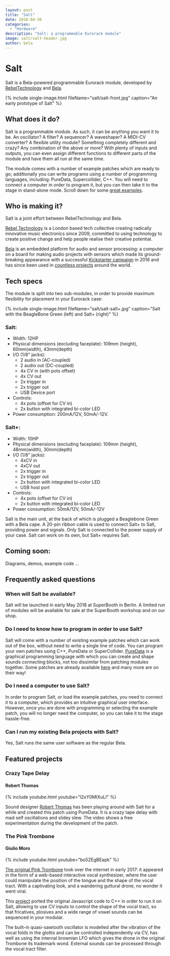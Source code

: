 ```yaml
---
layout: post
title: "Salt"
date: 2018-04-30
categories:
  - "Hardware"
description: "Salt: a programmable Eurorack module"
image: salt/salt-header.jpg
author: bela
---
```


# Salt

Salt is a Bela-powered programmable Eurorack module, developed by [RebelTechnology](https://rebeltech.org) and [Bela](https://bela.io).

{% include single-image.html fileName="salt/salt-front.jpg" caption="An early prototype of Salt" %}

## What does it do?

Salt is a programmable module. As such, it can be anything you want it to be. An oscillator? A filter? A sequencer? A waveshaper? A MIDI-CV converter? A flexible utility module? Something completely different and crazy? Any combination of the above or more?
With plenty of inputs and outputs, you can even assign different functions to different parts of the module and have them all run at the same time.

The module comes with a number of example patches which are ready to go; additionally you can write programs using a number of programming languages, including: PureData, Supercollider, C++.
You will need to connect a computer in order to program it, but you can then take it to the stage in stand-alone mode. Scroll down for some [great examples](#featured-projects).

## Who is making it?

Salt is a joint effort between RebelTechnology and Bela.

[Rebel Technology](https://www.rebeltech.org) is a London based tech collective creating radically innovative music electronics since 2009, committed to using technology to create positive change and help people realise their creative potential.

[Bela](https://bela.io) is an embedded platform for audio and sensor processing: a computer on a board for making audio projects with sensors which made its ground-breaking appearance with a successful [Kickstarter campaign](https://www.kickstarter.com/projects/423153472/bela-an-embedded-platform-for-low-latency-interact) in 2016 and has since been used in [countless projects](https://blog.bela.io) around the world.

## Tech specs

The module is split into two sub-modules, in order to provide maximum flexibility for placement in your Eurorack case:

{% include single-image.html fileName="salt/salt-salt+.jpg" caption="Salt with the BeagleBone Green (left) and Salt+ (right)" %}

### Salt:

* Width: 12HP
* Physical dimensions (excluding faceplate): 109mm (height), 60mm(width), 43mm(depth)
* I/O (1/8" jacks):
	* 2 audio in (AC-coupled)
	* 2 audio out (DC-coupled)
	* 4x CV in (with pots offset)
	* 4x CV out
	* 2x trigger in
	* 2x trigger out
	* USB Device port
* Controls:
	* 4x pots (offset for CV in)
	* 2x button with integrated bi-color LED
* Power consumption: 200mA/12V, 50mA/-12V.

### Salt+:

* Width: 10HP
* Physical dimensions (excluding faceplate): 109mm (height), 48mm(width), 30mm(depth)
* I/O (1/8" jacks):
	* 4xCV in
	* 4xCV out
	* 2x trigger in
	* 2x trigger out
	* 2x button with integrated bi-color LED
 	* USB host port
* Controls:
	* 4x pots (offset for CV in)
	* 2x button with integrated bi-color LED
* Power consumption: 50mA/12V, 50mA/-12V

Salt is the main unit, at the back of which is plugged a Beaglebone Green with a Bela cape. A 20-pin ribbon cable is used to connect Salt+ to Salt, providing power and signals. Only Salt is connected to the power supply of your case. Salt can work on its own, but Salt+ requires Salt.

## Coming soon:

Diagrams, demos, example code ...

## Frequently asked questions

### When will Salt be available?

Salt will be launched in early May 2018 at SuperBooth in Berlin. A limited run of modules will be available for sale at the SuperBooth workshop and on our shop.

### Do I need to know how to program in order to use Salt?

Salt will come with a number of existing example patches which can work out of the box, without need to write a single line of code. You can program your own patches using C++, PureData or SuperCollider. [PureData](http://puredata.info) is a graphical programming language with which you can create and shape sounds connecting blocks, not too dissimilar from patching modules together. Some patches are already available [here](https://github.com/BelaPlatform/Bela/tree/dev-modular/examples/13-Salt) and many more are on their way!

### Do I need a computer to use Salt?

In order to program Salt, or load the example patches, you need to connect it to a computer, which provides an intuitive graphical user interface. However, once you are done with programming or selecting the example patch, you will no longer need the computer, so you can take it to the stage hassle-free.

### Can I run my existing Bela projects with Salt?

Yes, Salt runs the same user software as the regular Bela.

<a name="featured-projects"></a>

## Featured projects

### Crazy Tape Delay

#### Robert Thomas

{% include youtube.html youtube="l2xY0MIXuLI" %}

Sound designer [Robert Thomas](https://twitter.com/robertthomassnd) has been playing around with Salt for a while and created this patch using PureData. It is a crazy tape delay with mad self oscillations and slidey slew. The video shows a free experimentation during the development of the patch.

### The Pink Trombone

#### Giulio Moro

{% include youtube.html youtube="bo5ZEgBEapk" %}

[The original Pink Trombone](http://dood.al/pinktrombone/) took over the internet in early 2017: it appeared in the form of a web-based interactive vocal synthesizer, where the user could manipulate the position of the tongue and the shape of the vocal tract. With a captivating look, and a wandering guttural drone, no wonder it went viral.

This [project](https://github.com/giuliomoro/pink-trombone) ported the original Javascript code to C++ in order to run it on Salt, allowing to use CV inputs to control the shape of the vocal tract, so that fricatives, plosives and a wide range of vowel sounds can be sequenced in your modular.

The built-in quasi-sawtooth oscillator is modelled after the vibration of the vocal folds in the glottis and can be controlled independently via CV, has well as using the internal brownian LFO which gives the drone in the original Trombone its trademark wond. External sounds can be processed through the vocal tract filter.

